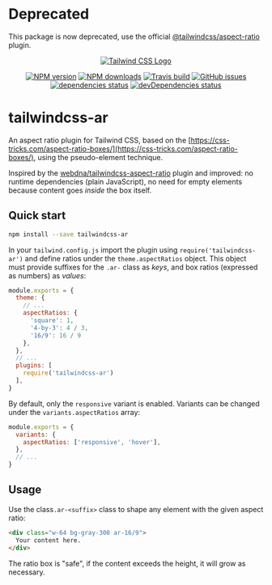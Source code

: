 # Deprecated

This package is now deprecated, use the official [@tailwindcss/aspect-ratio
](https://github.com/tailwindlabs/tailwindcss-aspect-ratio) plugin.

<!-- markdownlint-disable no-inline-html -->
<p align="center">
  <a href="https://tailwindcss.com/"><img src="https://user-images.githubusercontent.com/1532616/84816157-5b8ca580-b014-11ea-9102-574c70528838.png" alt="Tailwind CSS Logo" /></a>
</p>

<p align="center">
  <a href="https://www.npmjs.com/package/tailwindcss-ar"><img src="https://img.shields.io/npm/v/tailwindcss-ar.svg" alt="NPM version" /></a>
  <a href="https://www.npmjs.com/package/tailwindcss-ar"><img src="https://img.shields.io/npm/dw/tailwindcss-ar.svg" alt="NPM downloads" /></a>
  <a href="https://travis-ci.com/gremo/tailwindcss-ar"><img src="https://travis-ci.com/gremo/tailwindcss-ar.svg?branch=master" alt="Travis build" /></a>
  <a href="https://github.com/gremo/tailwindcss-ar/issues"><img src="https://img.shields.io/github/issues/gremo/tailwindcss-ar.svg" alt="GitHub issues" /></a>
  <a href="https://david-dm.org/gremo/tailwindcss-ar"><img src="https://img.shields.io/david/gremo/tailwindcss-ar.svg" alt="dependencies status"></a>
  <a href="https://david-dm.org/gremo/tailwindcss-ar?type=dev"><img src="https://david-dm.org/gremo/tailwindcss-ar/dev-status.svg" alt="devDependencies status" /></a>
</p>
<!-- markdownlint-restore -->

# tailwindcss-ar

An aspect ratio plugin for Tailwind CSS, based on the [https://css-tricks.com/aspect-ratio-boxes/](https://css-tricks.com/aspect-ratio-boxes/), using the pseudo-element technique.

Inspired by the [webdna/tailwindcss-aspect-ratio](https://github.com/webdna/tailwindcss-aspect-ratio) plugin and improved: no runtime dependencies (plain JavaScript), no need for empty elements because content goes *inside* the box itself.

## Quick start

```bash
npm install --save tailwindcss-ar
```

In your `tailwind.config.js` import the plugin using `require('tailwindcss-ar')` and define ratios under the `theme.aspectRatios` object. This object must provide suffixes for the `.ar-` class as *keys*, and box ratios (expressed as numbers) as *values*:

```javascript
module.exports = {
  theme: {
    // ...
    aspectRatios: {
      'square': 1,
      '4-by-3': 4 / 3,
      '16/9': 16 / 9
    },
  },
  // ...
  plugins: [
    require('tailwindcss-ar')
  ],
}
```

 By default, only the `responsive` variant is enabled. Variants can be changed under the `variants.aspectRatios` array:

```javascript
module.exports = {
  variants: {
    aspectRatios: ['responsive', 'hover'],
  },
  // ...
}
```

## Usage

Use the class`.ar-<suffix>` class to shape any element with the given aspect ratio:

```html
<div class="w-64 bg-gray-300 ar-16/9">
  Your content here.
</div>
```

The ratio box is "safe", if the content exceeds the height, it will grow as necessary.
